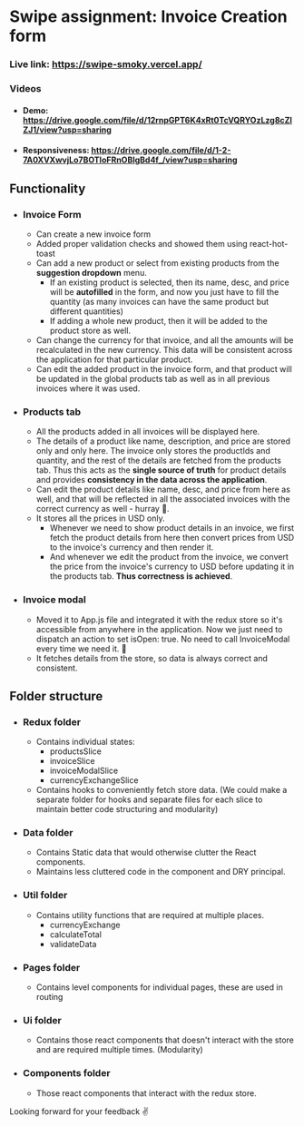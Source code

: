 # Swipe assignment: Invoice Creation form
### Live link: https://swipe-smoky.vercel.app/

### Videos
- #### Demo: https://drive.google.com/file/d/12rnpGPT6K4xRt0TcVQRYOzLzg8cZlZJ1/view?usp=sharing
- #### Responsiveness: https://drive.google.com/file/d/1-2-7A0XVXwvjLo7BOTloFRnOBlgBd4f_/view?usp=sharing

## Functionality
- ### Invoice Form
    - Can create a new invoice form
    - Added proper validation checks and showed them using react-hot-toast
    - Can add a new product or select from existing products from the **suggestion dropdown** menu. 
       - If an existing product is selected, then its name, desc, and price will be **autofilled** in the form, and now you just have to fill the quantity (as many invoices can have the same product but different quantities)
       - If adding a whole new product, then it will be added to the product store as well.
    - Can change the currency for that invoice, and all the amounts will be recalculated in the new currency. This data will be consistent across the application for that particular product.
    - Can edit the added product in the invoice form, and that product will be updated in the global products tab as well as in all previous invoices where it was used.

- ### Products tab
    - All the products added in all invoices will be displayed here.
    - The details of a product like name, description, and price are stored only and only here. The invoice only stores the productIds and quantity, and the rest of the details are fetched from the products tab. Thus this acts as the **single source of truth** for product details and provides **consistency in the data across the application**.
    - Can edit the product details like name, desc, and price from here as well, and that will be reflected in all the associated invoices with the correct currency as well - hurray 🥳.
    - It stores all the prices in USD only. 
      - Whenever we need to show product details in an invoice, we first fetch the product details from here then convert prices from USD to the invoice's currency and then render it. 
      - And whenever we edit the product from the invoice, we convert the price from the invoice's currency to USD before updating it in the products tab. **Thus correctness is achieved**.

- ### Invoice modal
    - Moved it to App.js file and integrated it with the redux store so it's accessible from anywhere in the application. Now we just need to dispatch an action to set isOpen: true. No need to call InvoiceModal every time we need it. 🤝
    - It fetches details from the store, so data is always correct and consistent.

## Folder structure
  - ### Redux folder
    - Contains individual states:
      - productsSlice
      - invoiceSlice
      - invoiceModalSlice
      - currencyExchangeSlice
    - Contains hooks to conveniently fetch store data. (We could make a separate folder for hooks and separate files for each slice to maintain better code structuring and modularity)
  - ### Data folder
    - Contains Static data that would otherwise clutter the React components.
    - Maintains less cluttered code in the component and DRY principal.
  - ### Util folder
    - Contains utility functions that are required at multiple places.
      - currencyExchange
      - calculateTotal
      - validateData
  - ### Pages folder
    - Contains level components for individual pages, these are used in routing
  - ### Ui folder
    - Contains those react components that doesn't interact with the store and are required multiple times. (Modularity)
  - ### Components folder
    - Those react components that interact with the redux store.

Looking forward for your feedback ✌️
